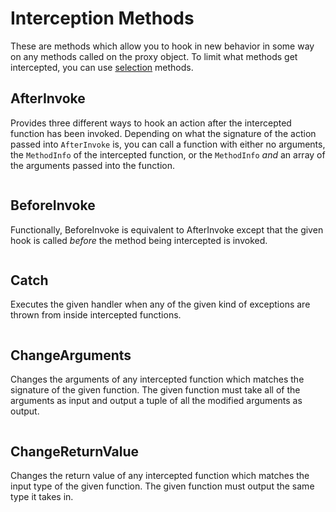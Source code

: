 # Interception Methods
These are methods which allow you to hook in new behavior in some way on any methods called on the proxy object. To limit what methods get intercepted, you can use [selection]() methods.

## AfterInvoke
Provides three different ways to hook an action after the intercepted function has been invoked. Depending on what the signature of the action passed into `AfterInvoke` is, you can call a function with either no arguments, the `MethodInfo` of the intercepted function, or the `MethodInfo` *and* an array of the arguments passed into the function.

```

```

## BeforeInvoke
Functionally, BeforeInvoke is equivalent to AfterInvoke except that the given hook is called *before* the method being intercepted is invoked.

```

```

## Catch
Executes the given handler when any of the given kind of exceptions are thrown from inside intercepted functions.

```

```

## ChangeArguments
Changes the arguments of any intercepted function which matches the signature of the given function. The given function must take all of the arguments as input and output a tuple of all the modified arguments as output.

```

```

## ChangeReturnValue
Changes the return value of any intercepted function which matches the input type of the given function. The given function must output the same type it takes in.

```

```
